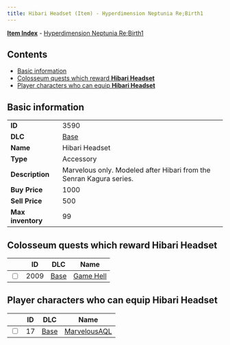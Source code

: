```yaml
---
title: Hibari Headset (Item) - Hyperdimension Neptunia Re;Birth1
---
```


[**Item Index**](/neptunia/rb1/item/index.html) - [Hyperdimension Neptunia Re;Birth1](/neptunia/rb1)

## Contents

- [Basic information](#basic-information)
- [Colosseum quests which reward **Hibari Headset**](#colosseum-quests-which-reward-hibari-headset)
- [Player characters who can equip **Hibari Headset**](#player-characters-who-can-equip-hibari-headset)

## Basic information

|   |   |
| -- | -- |
| **ID** | 3590 |
| **DLC** | [Base](/neptunia/rb1/dlc/1-base.html) |
| **Name** | Hibari Headset |
| **Type** | Accessory |
| **Description** | Marvelous only. Modeled after Hibari from the Senran Kagura series. |
| **Buy Price** | 1000 |
| **Sell Price** | 500 |
| **Max inventory** | 99 |


## Colosseum quests which reward **Hibari Headset**

|    | ID | DLC | Name |
| -- | -- | --- | ---- |
| <input type="checkbox" id="rb1-colosseum-1-2009" class="trackbox" /> | 2009 | [Base](/neptunia/rb1/dlc/1-base.html) | [Game Hell](/neptunia/rb1/colosseum/1-2009-game-hell.html) |


## Player characters who can equip **Hibari Headset**

|    | ID | DLC | Name |
| -- | -- | --- | ---- |
| <input type="checkbox" id="rb1-player-1-17" class="trackbox" /> | 17 | [Base](/neptunia/rb1/dlc/1-base.html) | [MarvelousAQL](/neptunia/rb1/player/1-17-marvelousaql.html) |
